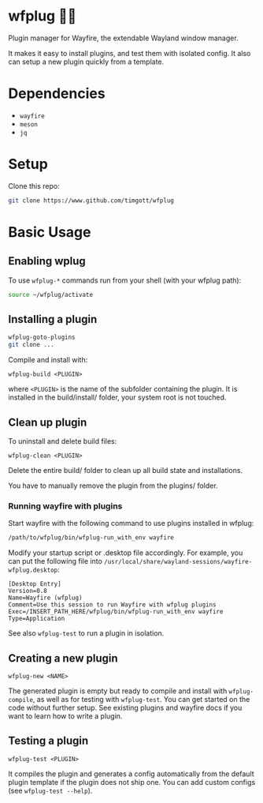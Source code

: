 # wfplug :electric_plug::fire:

Plugin manager for Wayfire, the extendable Wayland window manager.

It makes it easy to install plugins, and test them with isolated config. It also can setup a new plugin quickly from a template.

# Dependencies

- `wayfire`
- `meson`
- `jq`

# Setup

Clone this repo:

```bash
git clone https://www.github.com/timgott/wfplug
```

# Basic Usage

## Enabling wplug

To use `wfplug-*` commands run from your shell (with your wfplug path):

```bash
source ~/wfplug/activate
```

## Installing a plugin

```bash
wfplug-goto-plugins
git clone ...
```

Compile and install with:

```
wfplug-build <PLUGIN>
```

where `<PLUGIN>` is the name of the subfolder containing the plugin. It is installed in the build/install/ folder, your system root is not touched.

## Clean up plugin

To uninstall and delete build files:

```
wfplug-clean <PLUGIN>
```

Delete the entire build/ folder to clean up all build state and installations.

You have to manually remove the plugin from the plugins/ folder.


### Running wayfire with plugins

Start wayfire with the following command to use plugins installed in wfplug:

```bash
/path/to/wfplug/bin/wfplug-run_with_env wayfire
```

Modify your startup script or .desktop file accordingly. For example, you can put the following file into `/usr/local/share/wayland-sessions/wayfire-wfplug.desktop`:

```
[Desktop Entry]
Version=0.8
Name=Wayfire (wfplug)
Comment=Use this session to run Wayfire with wfplug plugins
Exec=/INSERT_PATH_HERE/wfplug/bin/wfplug-run_with_env wayfire
Type=Application
```

See also `wfplug-test` to run a plugin in isolation.


## Creating a new plugin

```
wfplug-new <NAME>
```

The generated plugin is empty but ready to compile and install with `wfplug-compile`, as well as for testing with `wfplug-test`. You can get started on the code without further setup. See existing plugins and wayfire docs if you want to learn how to write a plugin.


## Testing a plugin

```
wfplug-test <PLUGIN>
```

It compiles the plugin and generates a config automatically from the default plugin template if the plugin does not ship one. You can add custom configs (see `wfplug-test --help`).
